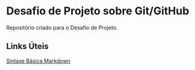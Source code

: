 # Desafio de Projeto sobre Git/GitHub
Repositório criado para o Desafio de Projeto. 

## Links Úteis
[Sintaxe Básica Markdown](https://www.markdownguide.org/basic-syntax/)
